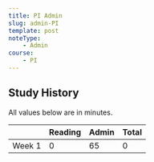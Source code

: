 ```yaml
---
title: PI Admin
slug: admin-PI
template: post
noteType:
    - Admin
course:
    - PI
---
```


## Study History

All values below are in minutes.

|        | Reading | Admin | Total |
| ------ | ------- | ----- | ----- |
| Week 1 | 0       | 65    | 0     |